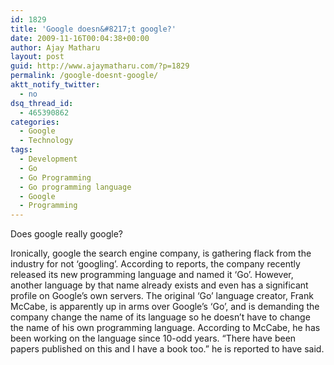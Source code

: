 ```yaml
---
id: 1829
title: 'Google doesn&#8217;t google?'
date: 2009-11-16T00:04:38+00:00
author: Ajay Matharu
layout: post
guid: http://www.ajaymatharu.com/?p=1829
permalink: /google-doesnt-google/
aktt_notify_twitter:
  - no
dsq_thread_id:
  - 465390862
categories:
  - Google
  - Technology
tags:
  - Development
  - Go
  - Go Programming
  - Go programming language
  - Google
  - Programming
---
```

Does google really google? 

Ironically, google the search engine company, is gathering flack from the industry for not &#8216;googling&#8217;. According to reports, the company recently released its new programming language and named it &#8216;Go&#8217;. However, another language by that name already exists and even has a significant profile on Google&#8217;s own servers. The original &#8216;Go&#8217; language creator, Frank McCabe, is apparently up in arms over Google&#8217;s &#8216;Go&#8217;, and is demanding the company change the name of its language so he doesn&#8217;t have to change the name of his own programming language. According to McCabe, he has been working on the language since 10-odd years. &#8220;There have been papers published on this and I have a book too.&#8221; he is reported to have said.